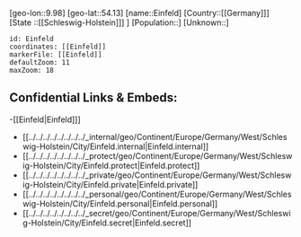 ﻿---
location: [54.13,9.98]
mapzoom: [7,12] 
mapmarker: city 
type: City
tags:
- geo/City


SpocWebEntityId: 30002
isDeleted: false
confidential: public

---
[geo-lon::9.98]
[geo-lat::54.13]
[name::Einfeld]
[Country::[[Germany]]]
[State ::[[Schleswig-Holstein]]] ]
[Population::]
[Unknown::]


```leaflet
id: Einfeld
coordinates: [[Einfeld]]
markerFile: [[Einfeld]]
defaultZoom: 11 
maxZoom: 18
```


## Confidential Links & Embeds: 
-[[Einfeld|Einfeld]]] 
- [[../../../../../../../../_internal/geo/Continent/Europe/Germany/West/Schleswig-Holstein/City/Einfeld.internal|Einfeld.internal]] 
- [[../../../../../../../../_protect/geo/Continent/Europe/Germany/West/Schleswig-Holstein/City/Einfeld.protect|Einfeld.protect]] 
- [[../../../../../../../../_private/geo/Continent/Europe/Germany/West/Schleswig-Holstein/City/Einfeld.private|Einfeld.private]] 
- [[../../../../../../../../_personal/geo/Continent/Europe/Germany/West/Schleswig-Holstein/City/Einfeld.personal|Einfeld.personal]] 
- [[../../../../../../../../_secret/geo/Continent/Europe/Germany/West/Schleswig-Holstein/City/Einfeld.secret|Einfeld.secret]] 
